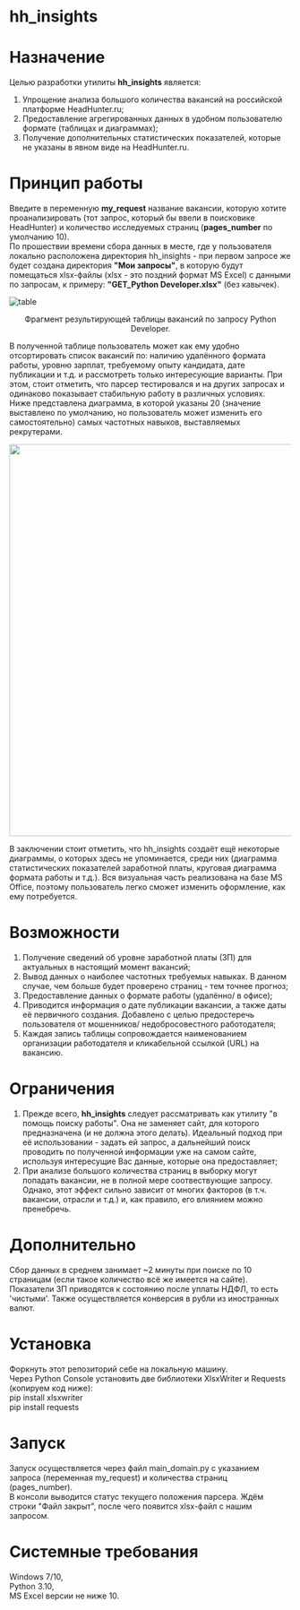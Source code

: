 # hh_insights

# Назначение
Целью разработки утилиты **hh_insights** является: 
1) Упрощение анализа большого количества вакансий на российской платформе HeadHunter.ru;
2) Предоставление агрегированных данных в удобном пользователю формате (таблицах и диаграммах);
3) Получение дополнительных статистических показателей, которые не указаны в явном виде на HeadHunter.ru.

# Принцип работы
Введите в переменную **my_request** название вакансии, которую хотите проанализировать (тот запрос, который бы ввели в поисковике HeadHunter) и количество исследуемых страниц (**pages_number** по умолчанию 10). 
<br>По прошествии времени сбора данных в месте, где у пользователя локально расположена директория hh_insights - при первом запросе же будет создана директория **"Мои запросы"**, в которую будут помещаться xlsx-файлы (xlsx - это поздний формат MS Excel) с данными по запросам, к примеру: **"GET_Python Developer.xlsx"** (без кавычек). 

![table](https://github.com/SIGBREAK/hh_insights/assets/119846536/9b7d0375-fb3a-4e05-9dd4-20dec3255a61)
<p align="center">
Фрагмент результирующей таблицы вакансий по запросу Python Developer.
</p>
В полученной таблице пользователь может как ему удобно отсортировать список вакансий по: наличию удалённого формата работы, уровню зарплат, требуемому опыту кандидата, дате публикации и т.д. и рассмотреть только интересующие варианты. При этом, стоит отметить, что парсер тестировался и на других запросах и одинаково показывает стабильную работу в различных условиях.
<br>Ниже представлена диаграмма, в которой указаны 20 (значение выставлено по умолчанию, но пользователь может изменить его самостоятельно) самых частотных навыков, выставляемых рекрутерами.

<p align="center">
  <img src="https://github.com/SIGBREAK/hh_insights/assets/119846536/dc29917b-2673-4c7c-903e-9594ef309028" width="700">
</p>
В заключении стоит отметить, что hh_insights создаёт ещё некоторые диаграммы, о которых здесь не упоминается, среди них (диаграмма статистических показателей заработной платы, круговая диаграмма формата работы и т.д.). Вся визуальная часть реализована на базе MS Office, поэтому пользователь легко сможет изменить оформление, как ему потребуется.

# Возможности
1) Получение сведений об уровне заработной платы (ЗП) для актуальных в настоящий момент вакансий;
2) Вывод данных о наиболее частотных требуемых навыках. В данном случае, чем больше будет проверено страниц - тем точнее прогноз;
3) Предоставление данных о формате работы (удалённо/ в офисе);
4) Приводится информация о дате публикации вакансии, а также даты её первичного создания. Добавлено с целью предостеречь пользователя от мошенников/ недобросовестного работодателя;
5) Каждая запись таблицы сопровождается наименованием организации работодателя и кликабельной ссылкой (URL) на вакансию.

# Ограничения
1) Прежде всего, **hh_insights** следует рассматривать как утилиту "в помощь поиску работы". Она не заменяет сайт, для которого предназначена (и не должна этого делать). Идеальный подход при её использовании - задать ей запрос, а дальнейший поиск проводить по полученной информации уже на самом сайте, используя интересущие Вас данные, которые она предоставляет;
2) При анализе большого количества страниц в выборку могут попадать вакансии, не в полной мере соотвествующие запросу. Однако, этот эффект сильно зависит от многих факторов (в т.ч. вакансии, отрасли и т.д.) и, как правило, его влиянием можно пренебречь.

# Дополнительно
Сбор данных в среднем занимает ~2 минуты при поиске по 10 страницам (если такое количество всё же имеется на сайте).
<br>Показатели ЗП приводятся к состоянию после уплаты НДФЛ, то есть 'чистыми'. Также осуществляется конверсия в рубли из иностранных валют.

# Установка
Форкнуть этот репозиторий себе на локальную машину.
<br>Через Python Console установить две библиотеки XlsxWriter и Requests (копируем код ниже):
<br>pip install xlsxwriter
<br>pip install requests

# Запуск
Запуск осуществляется через файл main_domain.py с указанием запроса (переменная my_request) и количества страниц (pages_number).
<br>В консоли выводится статус текущего положения парсера. Ждём строки "Файл закрыт", после чего появится xlsx-файл с нашим запросом.

# Системные требования
Windows 7/10,
<br> Python 3.10,
<br>MS Excel версии не ниже 10.

